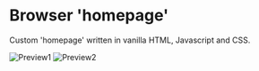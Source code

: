 # Browser 'homepage'
Custom 'homepage' written in vanilla HTML, Javascript and CSS.

![Preview1](https://github.com/iDurpyDude12/homepage/assets/89787577/8e2b9fc4-c95a-4b38-aea5-7d3a51468eda)
![Preview2](https://github.com/iDurpyDude12/homepage/assets/89787577/596726c5-c43c-4954-b154-f8017b48d99a)
